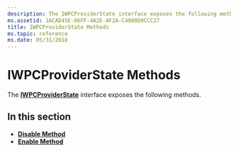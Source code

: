 ```yaml
---
description: The IWPCProviderState interface exposes the following methods.
ms.assetid: 1ACAD45E-06FF-4A2E-AF2A-C4980D0CCC27
title: IWPCProviderState Methods
ms.topic: reference
ms.date: 05/31/2018
---
```


# IWPCProviderState Methods

The [**IWPCProviderState**](/windows/desktop/api/Wpcapi/nn-wpcapi-iwpcproviderstate) interface exposes the following methods.

## In this section

-   [**Disable Method**](/windows/desktop/api/Wpcapi/nf-wpcapi-iwpcproviderstate-disable)
-   [**Enable Method**](/windows/desktop/api/Wpcapi/nf-wpcapi-iwpcproviderstate-enable)

 

 



